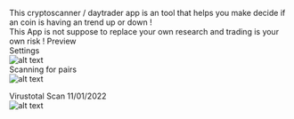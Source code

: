 This cryptoscanner / daytrader app is an tool that helps you make decide if an coin is having an trend up or down ! <br >
This App is not suppose to replace your own research and trading is your own risk !
Preview <br />
Settings <br />
![alt text](https://i.ibb.co/26NdZp3/ssss.png)
<br />
Scanning for pairs <br />
![alt text](https://i.ibb.co/qrGkvYt/image.png)


Virustotal Scan 11/01/2022
<br />
![alt text](https://www.virustotal.com/gui/file/cafddfddb5123ad7258bc9533ec8bb55c731e1bc4ca13c1ae48b590b9b653f6e?nocache=1)



